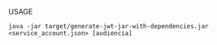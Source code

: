 USAGE 
    
    java -jar target/generate-jwt-jar-with-dependencies.jar <service_account.json> [audiencia]